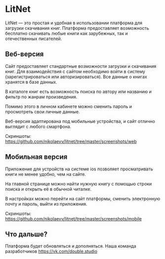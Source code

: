 LitNet
=============================

LitNet — это простая и удобная в использовании платформа для загрузки скачивания книг. Платформа предоставляет возможность бесплатно скачивать любые книги как зарубежных, так и отечественных писателей.

Веб-версия
------------

Сайт предоставляет стандартные возможности загрузки и скачивания книг. Для взаимодействия с сайтом необходимо войти в систему (зарегистрироваться или авторизироваться). Все данные о книгах хранятся в базе данных.

В каталоге книг есть возможность поиска по автору или названию и фильтр по жанрам произведения.

Помимо этого в личном кабинете можно сменить пароль и просмотреть свои личные данные.

Веб-версия адаптирована под мобильные устройства, и сайт отлично выглядит с любого смартфона.

Скриншоты: https://github.com/nikolaevv/litnet/tree/master/screenshots/web

Мобильная версия
------------

Приложение для устройств на системе ios позволяет просматривать книги не менее удобно, чем на сайте.

На главной странице можно найти нужную книгу с помощью строки поиска и открыть её в обычной читалке. 

В настройках можно перейти на сайт платформы, сменить электронную почту и пароль, выйти из приложения.

Скриншоты: https://github.com/nikolaevv/litnet/tree/master/screenshots/mobile

Что дальше?
-----------

Платформа будет обновляться и дополняться.
Наша команда разработчиков https://vk.com/double.studio